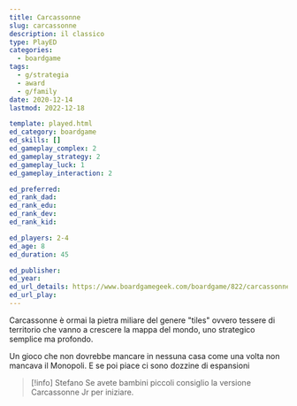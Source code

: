 ```yaml
---
title: Carcassonne
slug: carcassonne
description: il classico
type: PlayED
categories:
  - boardgame
tags:
  - g/strategia
  - award
  - g/family
date: 2020-12-14
lastmod: 2022-12-18

template: played.html
ed_category: boardgame
ed_skills: []
ed_gameplay_complex: 2
ed_gameplay_strategy: 2
ed_gameplay_luck: 1
ed_gameplay_interaction: 2

ed_preferred: 
ed_rank_dad: 
ed_rank_edu: 
ed_rank_dev: 
ed_rank_kid: 

ed_players: 2-4
ed_age: 8
ed_duration: 45

ed_publisher: 
ed_year: 
ed_url_details: https://www.boardgamegeek.com/boardgame/822/carcassonne
ed_url_play: 
---
```

 

Carcassonne è ormai la pietra miliare del genere "tiles" ovvero tessere di territorio che vanno a crescere la mappa del mondo, uno strategico semplice ma profondo.

Un gioco che non dovrebbe mancare in nessuna casa come una volta non mancava il Monopoli. E se poi piace ci sono dozzine di espansioni

> [!info] Stefano
> Se avete bambini piccoli consiglio la versione Carcassonne Jr per iniziare.


